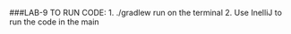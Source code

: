 ###LAB-9
TO RUN CODE:
    1. ./gradlew run on the terminal
    2. Use InelliJ to run the code in the main

